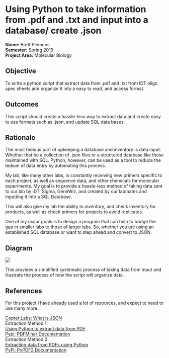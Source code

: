 # Using Python to take information from .pdf and .txt and input into a database/ create .json
**Name:** Brett Plemons 
<br/>
**Semester:** Spring 2019
<br/>
**Project Area:** Molecular Biology

## Objective
To write a python script that extract data from .pdf and .txt from IDT oligo spec sheets and organize it into a easy to read, and access format.

## Outcomes
This script should create a hassle-less way to extract data and create easy to use formats such as .json, and update SQL data bases.

## Rationale
The most tedious part of upkeeping a database and inventory is data input. Whether that be a collection of .json files or a structured database like those maintained with SQL. Python, however, can be used as a tool to reduce the tedium of data entry by automating this process.

My lab, like many other labs, is constantly receiving new primers specific to each project, as well as sequence data, and other chemicals for molecular experiments. My goal is to provide a hassle-less method of taking data sent to our lab by IDT, Sigma, GeneWiz, and created by our labmates and inputting it into a SQL Database.

This will also give my lab the ability to inventory, and check inventory for products, as well as check primers for projects to avoid replicates.

One of my major goals is to design a program that can help to bridge the gap in smaller labs to those of larger labs. So, whether you are using an established SQL database or want to step ahead and convert to JSON. 

## Diagram
<img src="https://github.com/KaynRyu/semesterProject/blob/master/semesterprojectdiagram.JPG"/>

This provides a simplified systematic process of taking data from input and illustrate the process of how the script will organize data.

## References
For this project I have already used a lot of resources, and expect to need to use many more.

[Copter Labs: What is JSON](https://www.copterlabs.com/json-what-it-is-how-it-works-how-to-use-it/)
<br>
Extraction Method 1:
<br>
[Using Python to extract data from PDF](https://www.zevross.com/blog/2014/04/09/extracting-tabular-data-from-a-pdf-an-example-using-python-and-regular-expressions/)
<br>
[Pypi: PDFMiner Documentation](https://pypi.org/project/pdfminer.six/)
<br>
Extraction Method 2:
<br>
[Extracting data from PDFs using Python](https://qxf2.com/blog/extracting-data-from-pdfs-python/)
<br>
[PyPi: PyPDF2 Documentation](https://pypi.org/project/PyPDF2/)
